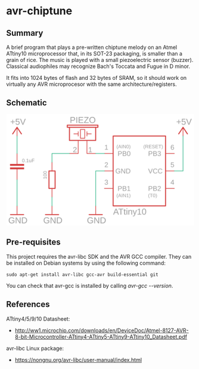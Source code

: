 # avr-chiptune

## Summary

A brief program that plays a pre-written chiptune melody on an Atmel ATtiny10 microprocessor
that, in its SOT-23 packaging, is smaller than a grain of rice.
The music is played with a small piezoelectric sensor (buzzer).
Classical audiophiles may recognize Bach's Toccata and Fugue in D minor.

It fits into 1024 bytes of flash and 32 bytes of SRAM, so it should work on
virtually any AVR microprocesor with the same architecture/registers.

## Schematic

![Hardware diagram](assets/schematic.png?raw=true "")

## Pre-requisites

This project requires the avr-libc SDK and the AVR GCC compiler. They can be
installed on Debian systems by using the following command:

```
sudo apt-get install avr-libc gcc-avr build-essential git
```

You can check that avr-gcc is installed by calling *avr-gcc --version*.

## References

ATtiny4/5/9/10 Datasheet:
- http://ww1.microchip.com/downloads/en/DeviceDoc/Atmel-8127-AVR-8-bit-Microcontroller-ATtiny4-ATtiny5-ATtiny9-ATtiny10_Datasheet.pdf

avr-libc Linux package:
- https://nongnu.org/avr-libc/user-manual/index.html
